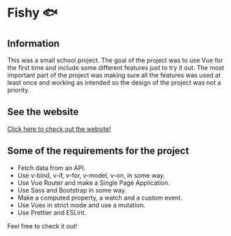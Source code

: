 # Fishy 🐟

## Information
This was a small school project. The goal of the project was to use Vue for the first time and include some different features just to try it out. The most important part of the project was making sure all the features was used at least once and working as intended so the design of the project was not a priority. 

## See the website
[Click here to check out the website!](https://stinanorqvist.github.io/#/)

## Some of the requirements for the project
- Fetch data from an API. 
- Use v-bind, v-if, v-for, v-model, v-on, in some way. 
- Use Vue Router and make a Single Page Application. 
- Use Sass and Bootstrap in some way. 
- Make a computed property, a watch and a custom event. 
- Use Vuex in strict mode and use a mutation. 
- Use Prettier and ESLint. 

Feel free to check it out!

